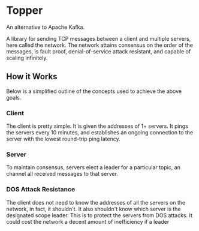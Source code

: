 # Topper

An alternative to Apache Kafka.

A library for sending TCP messages between a client and multiple servers, here called the network. The network attains consensus on the
order of the messages, is fault proof, denial-of-service attack resistant, and capable of scaling infinitely.

## How it Works

Below is a simplified outline of the concepts used to achieve the above goals.

### Client

The client is pretty simple. It is given the addresses of 1+ servers. It pings the servers every 10 minutes, and establishes an ongoing
connection to the server with the lowest round-trip ping latency.

### Server

To maintain consensus, servers elect a leader for a particular topic, an channel all received messages to that server.

### DOS Attack Resistance

The client does not need to know the addresses of all the servers on the network, in fact, it shouldn't. It also shouldn't know which server
is the designated scope leader. This is to protect the servers from DOS attacks. It could cost the network a decent amount of inefficiency
if a leader
